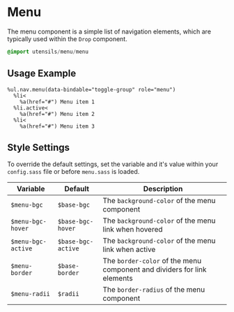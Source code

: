 
# Menu
The menu component is a simple list of navigation elements, which are
typically used within the `Drop` component.

```sass
@import utensils/menu/menu
```

## Usage Example

<!--~ markup/menu.html.haml -->
```haml
%ul.nav.menu(data-bindable="toggle-group" role="menu")
  %li<
    %a(href="#") Menu item 1
  %li.active<
    %a(href="#") Menu item 2
  %li<
    %a(href="#") Menu item 3
```
<!-- end -->

## Style Settings
To override the default settings, set the variable and it's value within
your `config.sass` file or before `menu.sass` is loaded.

Variable           | Default            | Description
------------------ | ------------------ | -------------------------------------------
`$menu-bgc`        | `$base-bgc`        | The `background-color` of the menu component
`$menu-bgc-hover`  | `$base-bgc-hover`  | The `background-color` of the menu link when hovered
`$menu-bgc-active` | `$base-bgc-active` | The `background-color` of the menu link when active
`$menu-border`     | `$base-border`     | The `border-color` of the menu component and dividers for link elements
`$menu-radii`      | `$radii`           | The `border-radius` of the menu component

